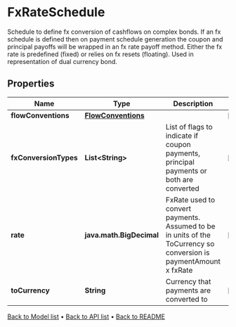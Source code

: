

# FxRateSchedule

Schedule to define fx conversion of cashflows on complex bonds. If an fx schedule is defined then on payment schedule generation the coupon and principal payoffs will be wrapped in an fx rate payoff method. Either the fx rate is predefined (fixed) or relies on fx resets (floating). Used in representation of dual currency bond.

## Properties

| Name | Type | Description | Notes |
|------------ | ------------- | ------------- | -------------|
|**flowConventions** | [**FlowConventions**](FlowConventions.md) |  |  [optional] |
|**fxConversionTypes** | **List&lt;String&gt;** | List of flags to indicate if coupon payments, principal payments or both are converted |  [optional] |
|**rate** | **java.math.BigDecimal** | FxRate used to convert payments. Assumed to be in units of the ToCurrency so conversion is paymentAmount x fxRate |  [optional] |
|**toCurrency** | **String** | Currency that payments are converted to |  [optional] |



[Back to Model list](../README.md#documentation-for-models) &#8226; [Back to API list](../README.md#documentation-for-api-endpoints) &#8226; [Back to README](../README.md)



